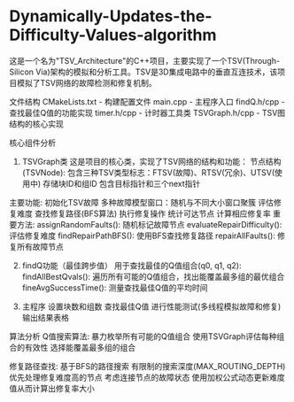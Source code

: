 # Dynamically-Updates-the-Difficulty-Values-algorithm
这是一个名为"TSV_Architecture"的C++项目，主要实现了一个TSV(Through-Silicon Via)架构的模拟和分析工具。TSV是3D集成电路中的垂直互连技术，该项目模拟了TSV网络的故障检测和修复机制。

文件结构
CMakeLists.txt - 构建配置文件
main.cpp - 主程序入口
findQ.h/cpp - 查找最佳Q值的功能实现
timer.h/cpp - 计时器工具类
TSVGraph.h/cpp - TSV图结构的核心实现

核心组件分析
1. TSVGraph类
这是项目的核心类，实现了TSV网络的结构和功能：
节点结构(TSVNode):
包含三种TSV类型标志：FTSV(故障)、RTSV(冗余)、UTSV(使用中)
存储块ID和组ID
包含目标指针和三个next指针

主要功能:
初始化TSV故障
多种故障模型窗口：随机与不同大小窗口聚簇
评估修复难度
查找修复路径(BFS算法)
执行修复操作
统计可达节点
计算相应修复率
重要方法:
assignRandomFaults(): 随机标记故障节点
evaluateRepairDifficulty(): 评估修复难度
findRepairPathBFS(): 使用BFS查找修复路径
repairAllFaults(): 修复所有故障节点

2. findQ功能（最佳跨步值）
用于查找最佳的Q值组合(q0, q1, q2):
findAllBestQvals(): 遍历所有可能的Q值组合，找出能覆盖最多组的最优组合
fineAvgSuccessTime(): 测量查找最佳Q值的平均时间

3. 主程序
设置块数和组数
查找最佳Q值
进行性能测试(多线程模拟故障和修复)
输出结果表格

算法分析
Q值搜索算法:
暴力枚举所有可能的Q值组合
使用TSVGraph评估每种组合的有效性
选择能覆盖最多组的组合

修复路径查找:
基于BFS的路径搜索
有限制的搜索深度(MAX_ROUTING_DEPTH)
优先处理修复难度高的节点
考虑连接节点的故障状态
使用加权公式动态更新难度值从而计算出修复率大小
